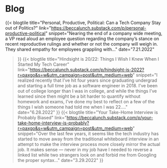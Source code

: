 # Blog
{{< blogtile
    title="Personal, Productive, Political: Can a Tech Company Stay out of Politics?"
    link="https://beccalunch.substack.com/p/personal-productive-political"
    snippet="Nearing the end of a company wide meeting, a VP read aloud an employee question regarding the company’s stance on recent reproductive rulings and whether or not the company will weigh in. They shared empathy for employees grappling with..."
    date="7.21.2022"
>}}
{{< blogtile
    title="Hindsight is 20/22: Things I Wish I Knew When I Started My Tech Career"
    link="https://beccalunch.substack.com/p/hindsight-is-2022?r=paxgo&s=w&utm_campaign=post&utm_medium=web"
    snippet="I realized recently that I’ve hit four years since graduating undergrad and starting a full time job as a software engineer in 2018. I’ve been out of college longer than I was in college, and while the things I’ve learned since then might be a bit harder to quantify without homework and exams, I’ve done my best to reflect on a few of the things I wish someone had told me when I was 22...."
    date="6.28.2022"
>}}
{{< blogtile
    title="Your Take-Home Interview is Probably Biased"
    link="https://beccalunch.substack.com/p/your-take-home-interview-is-probably?r=paxgo&s=w&utm_campaign=post&utm_medium=web"
    snippet="Over the last few years, it seems like the tech industry has started to move away from the traditional whiteboard interview in an attempt to make the interview process more closely mirror the actual job. It makes sense — never in my job have I needed to reverse a linked list while two strangers look on and forbid me from Googling the proper syntax..."
    date="3.29.2022"
>}}
